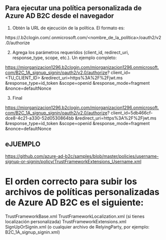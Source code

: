 ## Para ejecutar una política personalizada de Azure AD B2C desde el navegador


1. Obtén la URL de ejecución de la política. El formato es:

https://<tu-tenant>.b2clogin.com/<tu-tenant>.onmicrosoft.com/<nombre_de_la_política>/oauth2/v2.0/authorize


2. Agrega los parámetros requeridos (client_id, redirect_uri, response_type, scope, etc.). Un ejemplo completo:

https://miorganizacion1296.b2clogin.com/miorganizacion1296.onmicrosoft.com/B2C_1A_signup_signin/oauth2/v2.0/authorize?
client_id=<TU_CLIENT_ID>
&redirect_uri=https%3A%2F%2Fjwt.ms
&response_type=id_token
&scope=openid
&response_mode=fragment
&nonce=defaultNonce


3. Final 

https://miorganizacion1296.b2clogin.com/miorganizacion1296.onmicrosoft.com/B2C_1A_signup_signin/oauth2/v2.0/authorize?
client_id=5db466cf-dce8-4c21-a330-52d0530864bb
&redirect_uri=https%3A%2F%2Fjwt.ms
&response_type=id_token
&scope=openid
&response_mode=fragment
&nonce=defaultNonce


## eJUEMPLO

https://github.com/azure-ad-b2c/samples/blob/master/policies/username-signup-or-signin/policy/TrustFrameworkExtensions_Username.xml


# El orden correcto para subir los archivos de políticas personalizadas de Azure AD B2C es el siguiente:

TrustFrameworkBase.xml
TrustFrameworkLocalization.xml (si tienes localización personalizada)
TrustFrameworkExtensions.xml
SignUpOrSignin.xml (o cualquier archivo de RelyingParty, por ejemplo: B2C_1A_signup_signin.xml)